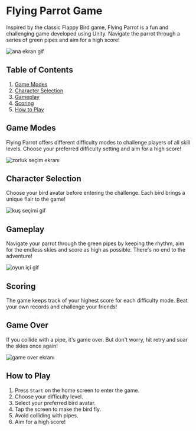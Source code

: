 # **Flying Parrot Game**

Inspired by the classic Flappy Bird game, Flying Parrot is a fun and challenging game developed using Unity. Navigate the parrot through a series of green pipes and aim for a high score!

![ana ekran gif](https://github.com/serdarkaraca00/Flying-Parrot-game-made-with-Unity/assets/74087595/aaa86b90-b427-4d5f-8186-c0a6078120b8) <!-- SS1: Home Screen -->

## Table of Contents

1. [Game Modes](#game-modes)
2. [Character Selection](#character-selection)
3. [Gameplay](#gameplay)
4. [Scoring](#scoring)
5. [How to Play](#how-to-play)

## Game Modes

Flying Parrot offers different difficulty modes to challenge players of all skill levels. Choose your preferred difficulty setting and aim for a high score!

![zorluk seçim ekranı](https://github.com/serdarkaraca00/Flying-Parrot-game-made-with-Unity/assets/74087595/1e91b44b-b277-44bc-bd3f-2f7c27d6613c) <!-- SS2: Difficulty Modes -->

## Character Selection

Choose your bird avatar before entering the challenge. Each bird brings a unique flair to the game!

![kuş seçimi gif](https://github.com/serdarkaraca00/Flying-Parrot-game-made-with-Unity/assets/74087595/0ad9fd87-3305-4601-8b13-bacbd72dee34) <!-- SS3: Character Selection -->

## Gameplay

Navigate your parrot through the green pipes by keeping the rhythm, aim for the endless skies and score as high as possible. There's no end to the adventure!

![oyun içi gif](https://github.com/serdarkaraca00/Flying-Parrot-game-made-with-Unity/assets/74087595/d33a99e3-a7dc-4300-b42f-e9ed76ab55de) <!-- SS4: Gameplay -->

## Scoring

The game keeps track of your highest score for each difficulty mode. Beat your own records and challenge your friends!

## Game Over

If you collide with a pipe, it's game over. But don't worry, hit retry and soar the skies once again!

![game over ekranı](https://github.com/serdarkaraca00/Flying-Parrot-game-made-with-Unity/assets/74087595/a9fc5613-9f0b-43f4-a550-f14cf7c58cc3) <!-- SS5: Game Over Screen -->

## How to Play

1. Press `Start` on the home screen to enter the game.
2. Choose your difficulty level.
3. Select your preferred bird avatar.
4. Tap the screen to make the bird fly.
5. Avoid colliding with pipes.
6. Aim for a high score!
